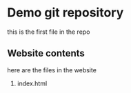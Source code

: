 # Demo git repository
this is the first file in the repo

## Website contents
here are the files in the website
1. index.html
